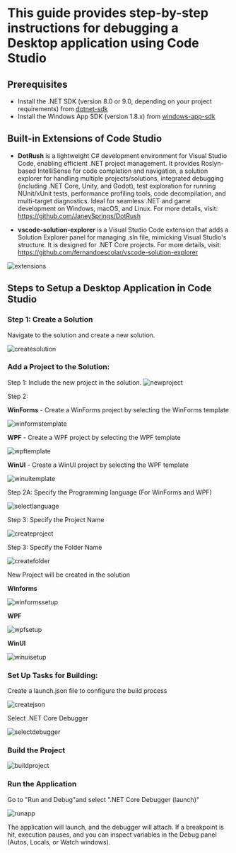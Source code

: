 # This guide provides step-by-step instructions for debugging a Desktop application using Code Studio

## Prerequisites

- Install the .NET SDK (version 8.0 or 9.0, depending on your project requirements) from [dotnet-sdk](https://dotnet.microsoft.com/en-us/download)
- Install the Windows App SDK (version 1.8.x) from [windows-app-sdk](https://learn.microsoft.com/en-us/windows/apps/windows-app-sdk/downloads)

## Built-in Extensions of Code Studio
 - **DotRush** is a lightweight C# development environment for Visual Studio Code, enabling efficient .NET project management. It provides Roslyn-based IntelliSense for code completion and navigation, a solution explorer for handling multiple projects/solutions, integrated debugging (including .NET Core, Unity, and Godot), test exploration for running NUnit/xUnit tests, performance profiling tools, code decompilation, and multi-target diagnostics. Ideal for seamless .NET and game development on Windows, macOS, and Linux. For more details, visit: https://github.com/JaneySprings/DotRush
 
- **vscode-solution-explorer** is a Visual Studio Code extension that adds a Solution Explorer panel for managing .sln file, mimicking Visual Studio's structure. It is designed for .NET Core projects. For more details, visit: https://github.com/fernandoescolar/vscode-solution-explorer

<img src="debugging-images/extensions.png" alt="extensions">


## Steps to Setup a Desktop Application in Code Studio

### Step 1: Create a Solution
Navigate to the solution and create a new solution.

<img src="debugging-images/create-solution.png" alt="createsolution">

### Add a Project to the Solution:

Step 1: Include the new project in the solution.
<img src="debugging-images/new-project.png" alt="newproject">

Step 2:

**WinForms** - Create a WinForms project by selecting the WinForms template

<img src="debugging-images/winforms-template.png" alt="winformstemplate">

**WPF** - Create a WPF project by selecting the WPF template

<img src="debugging-images/wpf-template.png" alt="wpftemplate">

**WinUI** - Create a WinUI project by selecting the WPF template

<img src="debugging-images/winui-template.png" alt="winuitemplate">

Step 2A: Specify the Programming language (For WinForms and WPF)

<img src="debugging-images/select-language.png" alt="selectlanguage">

Step 3: Specify the Project Name

<img src="debugging-images/create-project.png" alt="createproject">

Step 3: Specify the Folder Name

<img src="debugging-images/create-folder.png" alt="createfolder">


New Project will be created in the solution

**Winforms**

<img src="debugging-images/winforms-setup.png" alt="winformssetup"> 

**WPF**

<img src="debugging-images/wpf-setup.png" alt="wpfsetup">

**WinUI**

<img src="debugging-images/winui-setup.png" alt="winuisetup">


### Set Up Tasks for Building:

Create a launch.json file to configure the build process

<img src="debugging-images/create-json.png" alt="createjson">

Select .NET Core Debugger

<img src="debugging-images/select-debugger.png" alt="selectdebugger">

### Build the Project

<img src="debugging-images/build-project.png" alt="buildproject">

### Run the Application

Go to "Run and Debug"and select ".NET Core Debugger (launch)"

<img src="debugging-images/run-app.png" alt="runapp">

The application will launch, and the debugger will attach. If a breakpoint is hit, execution pauses, and you can inspect variables in the Debug panel (Autos, Locals, or Watch windows).